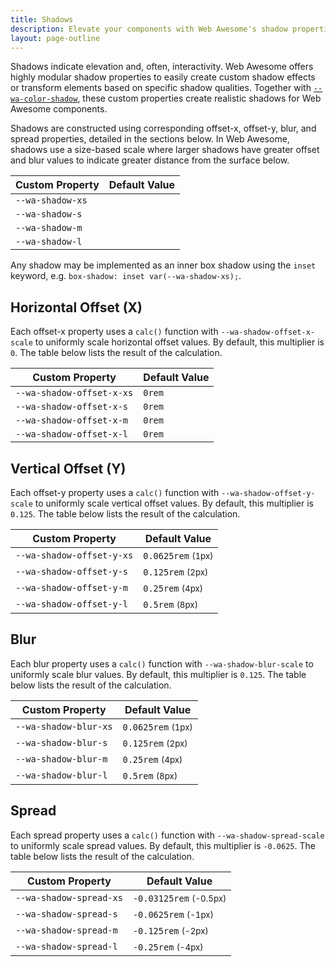```yaml
---
title: Shadows
description: Elevate your components with Web Awesome's shadow properties.
layout: page-outline
---
```


Shadows indicate elevation and, often, interactivity. Web Awesome offers highly modular shadow properties to easily create custom shadow effects or transform elements based on specific shadow qualities. Together with [`--wa-color-shadow`](/docs/theming/color/#shadow), these custom properties create realistic shadows for Web Awesome components.

Shadows are constructed using corresponding offset-x, offset-y, blur, and spread properties, detailed in the sections below. In Web Awesome, shadows use a size-based scale where larger shadows have greater offset and blur values to indicate greater distance from the surface below.

| Custom Property  |  Default Value                                                      |
| ---------------- | ------------------------------------------------------------------- |
| `--wa-shadow-xs` | <div class="swatch" style="box-shadow: var(--wa-shadow-xs);"></div> |
| `--wa-shadow-s`  | <div class="swatch" style="box-shadow: var(--wa-shadow-s);"></div>  |
| `--wa-shadow-m`  | <div class="swatch" style="box-shadow: var(--wa-shadow-m);"></div>  |
| `--wa-shadow-l`  | <div class="swatch" style="box-shadow: var(--wa-shadow-l);"></div>  |

Any shadow may be implemented as an inner box shadow using the `inset` keyword, e.g. `box-shadow: inset var(--wa-shadow-xs);`.

## Horizontal Offset (X)

Each offset-x property uses a `calc()` function with `--wa-shadow-offset-x-scale` to uniformly scale horizontal offset values. By default, this multiplier is `0`. The table below lists the result of the calculation.

| Custom Property           |  Default Value |
| ------------------------- | -------------- |
| `--wa-shadow-offset-x-xs` | `0rem`         |
| `--wa-shadow-offset-x-s`  | `0rem`         |
| `--wa-shadow-offset-x-m`  | `0rem`         |
| `--wa-shadow-offset-x-l`  | `0rem`         |

## Vertical Offset (Y)

Each offset-y property uses a `calc()` function with `--wa-shadow-offset-y-scale` to uniformly scale vertical offset values. By default, this multiplier is `0.125`. The table below lists the result of the calculation.

| Custom Property           |  Default Value                   |
| ------------------------- | -------------------------------- |
| `--wa-shadow-offset-y-xs` | `0.0625rem` <small>(1px)</small> |
| `--wa-shadow-offset-y-s`  | `0.125rem` <small>(2px)</small>  |
| `--wa-shadow-offset-y-m`  | `0.25rem` <small>(4px)</small>   |
| `--wa-shadow-offset-y-l`  | `0.5rem` <small>(8px)</small>    |

## Blur

Each blur property uses a `calc()` function with `--wa-shadow-blur-scale` to uniformly scale blur values. By default, this multiplier is `0.125`. The table below lists the result of the calculation.

| Custom Property       |  Default Value                   |
| --------------------- | -------------------------------- |
| `--wa-shadow-blur-xs` | `0.0625rem` <small>(1px)</small> |
| `--wa-shadow-blur-s`  | `0.125rem` <small>(2px)</small>  |
| `--wa-shadow-blur-m`  | `0.25rem` <small>(4px)</small>   |
| `--wa-shadow-blur-l`  | `0.5rem` <small>(8px)</small>    |

## Spread

Each spread property uses a `calc()` function with `--wa-shadow-spread-scale` to uniformly scale spread values. By default, this multiplier is `-0.0625`. The table below lists the result of the calculation.

| Custom Property         |  Default Value                        |
| ----------------------- | ------------------------------------- |
| `--wa-shadow-spread-xs` | `-0.03125rem` <small>(-0.5px)</small> |
| `--wa-shadow-spread-s`  | `-0.0625rem` <small>(-1px)</small>    |
| `--wa-shadow-spread-m`  | `-0.125rem` <small>(-2px)</small>     |
| `--wa-shadow-spread-l`  | `-0.25rem` <small>(-4px)</small>      |
